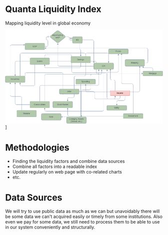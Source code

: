 # Quanta Liquidity Index
Mapping liquidity level in global economy 

![Global Economy Map](concept.drawio.png)]

# Methodologies

- Finding the liquidity factors and combine data sources
- Combine all factors into a readable index  
- Update regularly on web page with co-related charts
- etc. 

# Data Sources
We will try to use public data as much as we can but unavoidably there will be some data we can't acquired easily or timely from some institutions. Also even we pay for some data, we still need to process them to be able to use in our system conveniently and structurally. 
